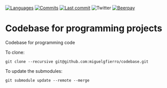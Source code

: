 [![Languages](https://img.shields.io/github/languages/count/miguelgfierro/codebase?style=plastic)](https://github.com/miguelgfierro/codebase)
[![Commits](https://img.shields.io/github/commit-activity/y/miguelgfierro/codebase.svg?style=plastic)](https://github.com/miguelgfierro/codebase/commits/master)
[![Last commit](https://img.shields.io/github/last-commit/miguelgfierro/codebase.svg?style=plastic)](https://github.com/miguelgfierro/codebase/commits/master)
![Twitter](https://img.shields.io/twitter/follow/miguelgfierro?style=social)
[![Beerpay](https://img.shields.io/beerpay/miguelgfierro/codebase?style=plastic)](https://beerpay.io/miguelgfierro/codebase)

# Codebase for programming projects

Codebase for programming code

To clone:

    git clone --recursive git@github.com:miguelgfierro/codebase.git

To update the submodules:

    git submodule update --remote --merge



